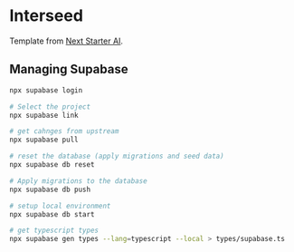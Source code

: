 # Interseed

Template from [Next Starter AI](https://nextstarter.ai/docs).


## Managing Supabase

```bash
npx supabase login

# Select the project
npx supabase link

# get cahnges from upstream
npx supabase pull

# reset the database (apply migrations and seed data)
npx supabase db reset

# Apply migrations to the database
npx supabase db push

# setup local environment 
npx supabase db start 

# get typescript types
npx supabase gen types --lang=typescript --local > types/supabase.ts
```
